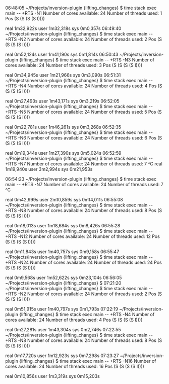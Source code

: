 
06:48:05 ~/Projects/inversion-plugin {lifting_changes} $ time stack exec main -- +RTS -N1
Number of cores available: 24
Number of threads used: 1
Pos (S (S (S (S I))))

real	1m32,922s
user	1m32,318s
sys	0m0,357s
06:49:40 ~/Projects/inversion-plugin {lifting_changes} $ time stack exec main -- +RTS -N2
Number of cores available: 24
Number of threads used: 2
Pos (S (S (S (S I))))

real	0m52,124s
user	1m41,190s
sys	0m1,814s
06:50:43 ~/Projects/inversion-plugin {lifting_changes} $ time stack exec main -- +RTS -N3
Number of cores available: 24
Number of threads used: 3
Pos (S (S (S (S I))))

real	0m34,945s
user	1m21,966s
sys	0m3,090s
06:51:31 ~/Projects/inversion-plugin {lifting_changes} $ time stack exec main -- +RTS -N4
Number of cores available: 24
Number of threads used: 4
Pos (S (S (S (S I))))

real	0m27,493s
user	1m43,171s
sys	0m3,219s
06:52:05 ~/Projects/inversion-plugin {lifting_changes} $ time stack exec main -- +RTS -N5
Number of cores available: 24
Number of threads used: 5
Pos (S (S (S (S I))))

real	0m22,781s
user	1m46,261s
sys	0m3,268s
06:52:35 ~/Projects/inversion-plugin {lifting_changes} $ time stack exec main -- +RTS -N6
Number of cores available: 24
Number of threads used: 6
Pos (S (S (S (S I))))

real	0m19,344s
user	1m27,390s
sys	0m5,024s
06:52:59 ~/Projects/inversion-plugin {lifting_changes} $ time stack exec main -- +RTS -N7
Number of cores available: 24
Number of threads used: 7
^C
real	1m19,940s
user	3m2,994s
sys	0m21,953s

06:54:23 ~/Projects/inversion-plugin {lifting_changes} $ time stack exec main -- +RTS -N7
Number of cores available: 24
Number of threads used: 7
^C

real	0m42,999s
user	2m10,859s
sys	0m14,011s
06:55:08 ~/Projects/inversion-plugin {lifting_changes} $ time stack exec main -- +RTS -N8
Number of cores available: 24
Number of threads used: 8
Pos (S (S (S (S I))))

real	0m18,013s
user	1m18,684s
sys	0m8,426s
06:55:28 ~/Projects/inversion-plugin {lifting_changes} $ time stack exec main -- +RTS -N12
Number of cores available: 24
Number of threads used: 12
Pos (S (S (S (S I))))

real	0m11,843s
user	1m40,757s
sys	0m9,158s
06:55:47 ~/Projects/inversion-plugin {lifting_changes} $ time stack exec main -- +RTS -N24
Number of cores available: 24
Number of threads used: 24
Pos (S (S (S (S I))))

real	0m9,568s
user	1m52,622s
sys	0m23,104s
06:56:05 ~/Projects/inversion-plugin {lifting_changes} $
07:21:20 ~/Projects/inversion-plugin {lifting_changes} $ time stack exec main -- +RTS -N2
Number of cores available: 24
Number of threads used: 2
Pos (S (S (S (S I))))

real	0m51,915s
user	1m40,797s
sys	0m1,793s
07:22:19 ~/Projects/inversion-plugin {lifting_changes} $ time stack exec main -- +RTS -N4
Number of cores available: 24
Number of threads used: 4
Pos (S (S (S (S I))))

real	0m27,281s
user	1m43,304s
sys	0m2,746s
07:22:55 ~/Projects/inversion-plugin {lifting_changes} $ time stack exec main -- +RTS -N8
Number of cores available: 24
Number of threads used: 8
Pos (S (S (S (S I))))

real	0m17,720s
user	1m12,923s
sys	0m7,298s
07:23:27 ~/Projects/inversion-plugin {lifting_changes} $ time stack exec main -- +RTS -N16
Number of cores available: 24
Number of threads used: 16
Pos (S (S (S (S I))))

real	0m10,856s
user	1m3,319s
sys	0m15,203s
